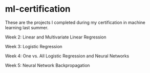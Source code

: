 # ml-certification
These are the projects I completed during my certification in machine learning last summer.

Week 2: Linear and Multivariate Linear Regression

Week 3: Logistic Regression

Week 4: One vs. All Logistic Regression and Neural Networks

Week 5: Neural Network Backpropagation
